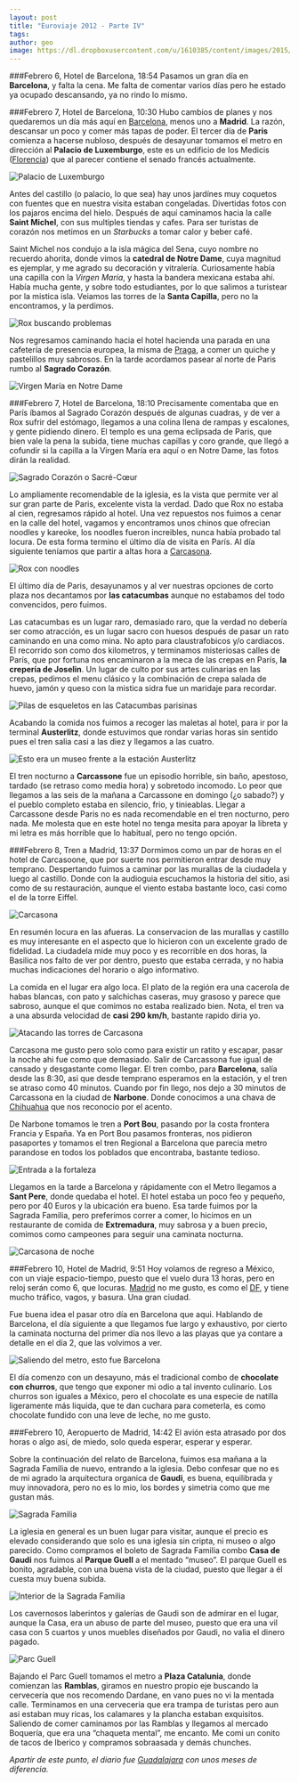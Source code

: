 ```yaml
---
layout: post
title: "Euroviaje 2012 - Parte IV"
tags: 
author: geo
image: https://dl.dropboxusercontent.com/u/1610385/content/images/2015/03/DSC07803-1.JPG
---
```

###Febrero 6, Hotel de Barcelona, 18:54
Pasamos un gran día en **Barcelona**, y falta la cena. Me falta de comentar varios días pero he estado ya  ocupado descansando, ya no rindo lo mismo.

###Febrero 7, Hotel de Barcelona, 10:30
Hubo cambios de planes y nos quedaremos un día más aquí en [Barcelona](/tag/barcelona), menos uno a **Madrid**. La razón, descansar un poco y comer más tapas de poder. El tercer día de **Paris** comienza a hacerse nubloso, después de desayunar tomamos el metro en dirección al **Palacio de Luxemburgo**, este es un edificio de los Medicis ([Florencia](/tag/florencia)) que al parecer contiene el senado francés actualmente. 

![Palacio de Luxemburgo](https://dl.dropboxusercontent.com/u/1610385/content/images/2015/03/DSC07408.JPG)

Antes del castillo (o palacio, lo que sea) hay unos jardínes muy coquetos con fuentes que en nuestra visita estaban congeladas. Divertidas fotos con los pajaros encima del hielo. Después de aquí caminamos hacia la calle **Saint Michel**, con sus multiples tiendas y cafes. Para ser turistas de corazón nos metimos en un *Starbucks* a tomar calor y beber café. 

Saint Michel nos condujo a la isla mágica del Sena, cuyo nombre no recuerdo ahorita, donde vimos la **catedral de Notre Dame**, cuya magnitud es ejemplar, y me agrado su decoración y vitralería. Curiosamente había una capilla con la *Virgen María*, y hasta la bandera mexicana estaba ahí. Había mucha gente, y sobre todo estudiantes, por lo que salimos a turistear por la mistica isla. Veiamos las torres de la **Santa Capilla**, pero no la encontramos, y la perdimos. 

![Rox buscando problemas](https://dl.dropboxusercontent.com/u/1610385/content/images/2015/03/DSC07438.JPG)

Nos regresamos caminando hacia el hotel hacienda una parada en una cafetería de presencia europea, la misma de [Praga](/tag/praga), a comer un quiche y pastelillos muy sabrosos. En la tarde acordamos pasear al norte de Paris rumbo al **Sagrado Corazón**.

![Virgen María en Notre Dame](https://dl.dropboxusercontent.com/u/1610385/content/images/2015/03/DSC07477.JPG)

###Febrero 7, Hotel de Barcelona, 18:10
Precisamente comentaba que en París íbamos al Sagrado Corazón después de algunas cuadras, y de ver a Rox sufrir del estómago, llegamos a una colina llena de rampas y escalones, y gente pidiendo dinero. El templo es una gema eclipsada de Paris, que bien vale la pena la subida, tiene muchas capillas y coro grande, que llegó a cofundir si la capilla a la Virgen María era aquí o en Notre Dame, las fotos dirán la realidad. 

![Sagrado Corazón o Sacré-Cœur](https://dl.dropboxusercontent.com/u/1610385/content/images/2015/03/DSC07512.JPG)

Lo ampliamente recomendable de la iglesia, es la vista que permite ver al sur gran parte de Paris, excelente vista la verdad. Dado que Rox no estaba al cien, regresamos rápido al hotel. Una vez repuestos nos fuimos a cenar en la calle del hotel, vagamos y encontramos unos chinos que ofrecian noodles y kareoke, los noodles fueron increibles, nunca había probado tal locura. De esta forma termino el último día de visita en París. Al día siguiente teníamos que partir a altas hora a [Carcasona](/tag/carcasona).

![Rox con noodles](https://dl.dropboxusercontent.com/u/1610385/content/images/2015/03/DSC07530.JPG)

El último día de Paris, desayunamos y al ver nuestras opciones de corto plaza nos decantamos por **las catacumbas** aunque no estabamos del todo convencidos, pero fuimos. 

Las catacumbas es un lugar raro, demasiado raro, que la verdad no debería ser como atracción, es un lugar sacro con huesos después de pasar un rato caminando en una como mina. No apto para claustrafobicos y/o cardiacos. El recorrido son como dos kilometros, y terminamos misteriosas calles de París, que por fortuna nos encaminaron a la meca de las crepas en París, **la crepería de Joselin**. Un lugar de culto por sus artes culinarias en las crepas, pedimos el menu clásico y la combinación de crepa salada de huevo, jamón y queso con la mistica sidra fue un maridaje para recordar. 

![Pilas de esqueletos en las Catacumbas parisinas](https://dl.dropboxusercontent.com/u/1610385/content/images/2015/03/DSC07566.JPG)

Acabando la comida nos fuimos a recoger las maletas al hotel, para ir por la terminal **Austerlitz**, donde estuvimos que rondar varias horas sin sentido pues el tren salia casi a las diez y llegamos a las cuatro.

![Esto era un museo frente a la estación Austerlitz](https://dl.dropboxusercontent.com/u/1610385/content/images/2015/03/DSC07574.JPG)

El tren nocturno a **Carcassone** fue un episodio horrible, sin  baño, apestoso, tardado (se retraso como media hora) y sobretodo incomodo. Lo peor que llegamos a las seis de la mañana a Carcassone en domingo (¿o sabado?) y el pueblo completo estaba en silencio, frio, y tinieablas. Llegar a Carcassone desde Paris no es nada recomendable en el tren nocturno, pero nada. Me molesta que en este hotel no tenga mesita para apoyar la libreta y mi letra es más horrible que lo habitual, pero no tengo opción.

###Febrero 8, Tren a Madrid, 13:37
Dormimos como un par de horas en el hotel de Carcasoone, que por suerte nos permitieron entrar desde muy temprano. Despertando fuimos a caminar por las murallas de la ciudadela y luego al castillo. Donde con la audioguia escuchamos la historia del sitio, asi como de su restauración, aunque el viento estaba bastante loco, casi como el de la torre Eiffel. 

![Carcasona](https://dl.dropboxusercontent.com/u/1610385/content/images/2015/03/DSC07611.JPG)

En resumén locura en las afueras. La conservacion de las murallas y castillo es muy interesante en el aspecto que lo hicieron con un excelente grado de fidelidad. La ciudadela mide muy poco y es recorrible en dos horas, la Basilica nos falto de ver por dentro, puesto que estaba cerrada, y no habia muchas indicaciones del horario o algo informativo. 

La comida en el lugar era algo loca. El plato de la región era una cacerola de habas blancas, con pato y salchichas caseras, muy grasoso y parece que sabroso, aunque el que comimos no estaba realizado bien. Nota, el tren va a una absurda velocidad de **casi 290 km/h**, bastante rapido diria yo.

![Atacando las torres de Carcasona](https://dl.dropboxusercontent.com/u/1610385/content/images/2015/03/DSC07759.JPG)

Carcasona me gusto pero solo como para existir un ratito y escapar, pasar la noche ahi fue como que demasiado. Salir de Carcassona fue igual de cansado y desgastante como llegar. El tren combo, para **Barcelona**, salía desde las 8:30, asi que desde temprano esperamos en la estación, y el tren se atraso como 40 minutos. Cuando por fin llego, nos dejo a 30 minutos de Carcassona en la ciudad de **Narbone**. Donde conocimos a una chava de [Chihuahua](/tag/chihuahua) que nos reconocio por el acento. 

De Narbone tomamos le tren a **Port Bou**, pasando por la costa frontera Francia y España. Ya en Port Bou pasamos fronteras, nos pidieron pasaportes y tomamos el tren Regional a Barcelona que parecia metro parandose en todos los poblados que encontraba, bastante tedioso.

![Entrada a la fortaleza](https://dl.dropboxusercontent.com/u/1610385/content/images/2015/03/DSC07803.JPG)

Llegamos en la tarde a Barcelona y rápidamente con el Metro llegamos a **Sant Pere**, donde quedaba el hotel. El hotel estaba un poco feo y pequeño, pero por 40 Euros y la ubicación era bueno. Esa tarde fuimos por la Sagrada Familia, pero preferimos correr a comer, lo hicimos en un restaurante de comida de **Extremadura**, muy sabrosa y a buen precio, comimos como campeones para seguir una caminata nocturna.

![Carcasona de noche](https://dl.dropboxusercontent.com/u/1610385/content/images/2015/03/DSC07827.JPG)

###Febrero 10, Hotel de Madrid, 9:51
Hoy volamos de regreso a México, con un viaje espacio-tiempo, puesto que el vuelo dura 13 horas, pero en reloj serán como 6, que locuras. [Madrid](/tag/madrid) no me gusto, es como el [DF](/tag/df), y tiene mucho tráfico, vagos, y basura. Una gran ciudad. 

Fue buena idea el pasar otro día en Barcelona que aqui. Hablando de Barcelona, el día siguiente  a que llegamos fue largo y exhaustivo, por cierto la caminata nocturna del primer día nos llevo a las playas que ya contare a detalle en el día 2, que las volvimos a ver.

![Saliendo del metro, esto fue Barcelona](https://dl.dropboxusercontent.com/u/1610385/content/images/2015/03/DSC07842.JPG)

El día comenzo con un desayuno, más el tradicional combo de **chocolate con churros**, que tengo que exponer mi odio a tal invento culinario. Los churros son iguales a México, pero el chocolate es una especie de natilla ligeramente más liquida, que te dan cuchara para cometerla, es como chocolate fundido con una leve de leche, no me gusto.

###Febrero 10, Aeropuerto de Madrid, 14:42
El avión esta atrasado por dos horas o algo así, de miedo, solo queda esperar, esperar y esperar.

Sobre la continuación del relato de Barcelona, fuimos esa mañana a la Sagrada Familia de nuevo, entrando a la iglesia. Debo confesar que no es de mi agrado la arquitectura organica de **Gaudi**, es buena, equilibrada y muy innovadora, pero no es lo mio, los bordes y simetria como que me gustan más.

![Sagrada Familia](https://dl.dropboxusercontent.com/u/1610385/content/images/2015/03/DSC07857.JPG)

La iglesia en general es un buen lugar para visitar, aunque el precio es elevado considerando que solo es una iglesia sin cripta, ni museo o algo parecido. Como compramos el boleto de Sagrada Familia combo **Casa de Gaudi** nos fuimos al **Parque Guell** a el mentado “museo”. El parque Guell es bonito, agradable, con una buena vista de la ciudad, puesto que llegar a él cuesta muy buena subida.

![Interior de la Sagrada Familia](https://dl.dropboxusercontent.com/u/1610385/content/images/2015/03/DSC07913.JPG)

Los cavernosos laberintos y galerías de Gaudi son de admirar en el lugar, aunque la Casa, era un abuso de parte del museo, puesto que era una vil casa con 5 cuartos y unos muebles diseñados por Gaudi, no valia el dinero pagado.

![Parc Guell](https://dl.dropboxusercontent.com/u/1610385/content/images/2015/03/DSC07991.JPG)

Bajando el Parc Guell tomamos el metro a **Plaza Catalunia**, donde comienzan las **Ramblas**, giramos en nuestro propio eje buscando la cervecería que nos recomendo Dardane, en vano pues no vi la mentada calle. Terminamos en una cerveceria que era trampa de turistas pero aun asi estaban muy ricas, los calamares y la plancha estaban exquisitos. Saliendo de comer caminamos por las Ramblas y llegamos al mercado Boquería, que era una “chaqueta mental”, me encanto. Me comi un conito de tacos de Iberico y compramos sobraasada y demás chunches.

*Apartir de este punto, el diario fue [Guadalajara](/tag/guadalajara) con unos meses de diferencia.*